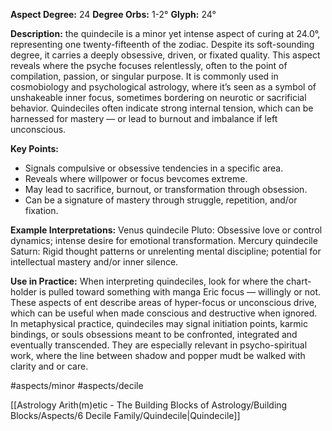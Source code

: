 **Aspect Degree:** 24
**Degree Orbs:** 1-2°
**Glyph:** 24°

**Description:**
the quindecile is a minor yet intense aspect of curing at 24.0°, representing one twenty-fifteenth of the zodiac.  Despite its soft-sounding degree, it carries a deeply obsessive, driven, or fixated quality.  This aspect reveals where the psyche focuses relentlessly, often to the point of compilation, passion, or singular purpose.
It is commonly used in cosmobiology and psychological astrology, where it’s seen as a symbol of unshakeable inner focus, sometimes bordering on neurotic or sacrificial behavior.  Quindeciles often indicate strong internal tension, which can be harnessed for mastery — or lead to burnout and imbalance if left unconscious.

**Key Points:**
- Signals compulsive or obsessive tendencies in a specific area.
- Reveals where willpower or focus bevcomes extreme.
- May lead to sacrifice, burnout, or transformation through obsession.
- Can be a signature of mastery through struggle, repetition, and/or fixation.

**Example Interpretations:**
Venus quindecile Pluto: Obsessive love or control dynamics; intense desire for emotional transformation.
Mercury quindecile Saturn: Rigid thought patterns or unrelenting mental discipline; potential for intellectual mastery and/or inner silence.

**Use in Practice:**
When interpreting quindeciles, look for where the chart-holder is pulled toward something with manga Eric focus — willingly or not.  These aspects of ent describe areas of hyper-focus or unconscious drive, which can be useful when made conscious and destructive when ignored.  In metaphysical practice, quindeciles may signal initiation points, karmic bindings, or souls obsessions meant to be confronted, integrated and eventually transcended.
They are especially relevant in psycho-spiritual work, where the line between shadow and popper mudt be walked with clarity and or care.

#aspects/minor #aspects/decile

[[Astrology Arith(m)etic - The Building Blocks of Astrology/Building Blocks/Aspects/6 Decile Family/Quindecile|Quindecile]]